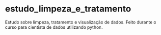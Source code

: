 # estudo_limpeza_e_tratamento
Estudo sobre limpeza, tratamento e visualização de dados. 
Feito durante o curso para cientista de dados utilizando python.
